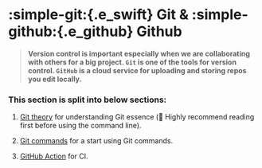 # **:simple-git:{.e_swift} Git & :simple-github:{.e_github} Github**

>**Version control is important especially when we are collaborating with others for a big project. `Git` is one of the tools for version control. `GitHub` is a cloud service for uploading and storing repos you edit locally.**

### This section is split into below sections:

1. [Git theory](theory.md) for understanding Git essence (💯 Highly recommend reading first before using the command line). 

2. [Git commands](commands.md) for a start using Git commands.

3. [GitHub Action](action.md) for CI.


